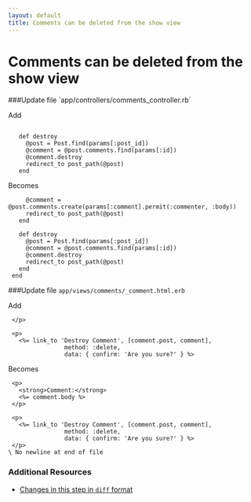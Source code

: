 ```yaml
---
layout: default
title: Comments can be deleted from the show view
---
```


<h1 id="main">Comments can be deleted from the show view</h1>
###Update file `app/controllers/comments_controller.rb`

Add
```
 
   def destroy
     @post = Post.find(params[:post_id])
     @comment = @post.comments.find(params[:id])
     @comment.destroy
     redirect_to post_path(@post)
   end
```


Becomes
```
     @comment = @post.comments.create(params[:comment].permit(:commenter, :body))
     redirect_to post_path(@post)
   end
 
   def destroy
     @post = Post.find(params[:post_id])
     @comment = @post.comments.find(params[:id])
     @comment.destroy
     redirect_to post_path(@post)
   end
 end

```


###Update file `app/views/comments/_comment.html.erb`

Add
```
 </p>
 
 <p>
   <%= link_to 'Destroy Comment', [comment.post, comment],
                method: :delete,
                data: { confirm: 'Are you sure?' } %>
```


Becomes
```
 <p>
   <strong>Comment:</strong>
   <%= comment.body %>
 </p>
 
 <p>
   <%= link_to 'Destroy Comment', [comment.post, comment],
                method: :delete,
                data: { confirm: 'Are you sure?' } %>
 </p>
\ No newline at end of file

```



### Additional Resources

* [Changes in this step in `diff` format](https://github.com/software-academy/rails_getting_started_bdd/commit/9e5dc158e719943ad07f3185dcdb5d3efce3a054)

